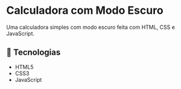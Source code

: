 # Calculadora com Modo Escuro

Uma calculadora simples com modo escuro feita com HTML, CSS e JavaScript.

## 🚀 Tecnologias
- HTML5
- CSS3
- JavaScript
